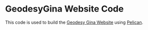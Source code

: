 # GeodesyGina Website Code

This code is used to build the [Geodesy Gina Website](http://geodesygina.com/) using [Pelican](http://docs.getpelican.com/en/stable/).  


